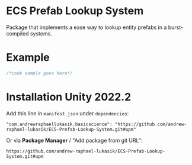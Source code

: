 # ECS Prefab Lookup System
Package that implements a ease way to lookup entity prefabs in a burst-compiled systems.

# Example
```csharp
/*code sample goes here*/
```

# Installation Unity 2022.2
Add this line in `manifest.json` under `dependencies`:
```
"com.andrewraphaellukasik.basicscience": "https://github.com/andrew-raphael-lukasik/ECS-Prefab-Lookup-System.git#upm"
```
Or via **Package Manager** / "Add package from git URL":
```
https://github.com/andrew-raphael-lukasik/ECS-Prefab-Lookup-System.git#upm
```
